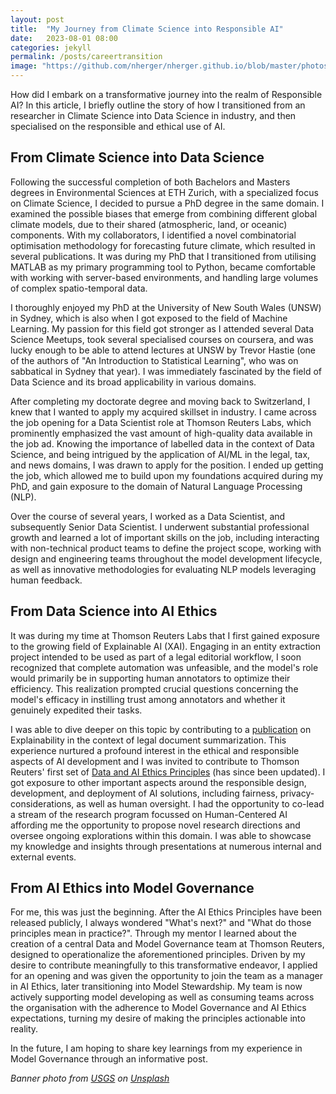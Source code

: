 ```yaml
---
layout: post
title:  "My Journey from Climate Science into Responsible AI"
date:   2023-08-01 08:00
categories: jekyll
permalink: /posts/careertransition
image: "https://github.com/nherger/nherger.github.io/blob/master/photos/ClimateScience_banner.jpg?raw=true"
---
```


How did I embark on a transformative journey into the realm of Responsible AI? In this article, I briefly outline the story of how I transitioned from an researcher in Climate Science into Data Science in industry, and then specialised on the responsible and ethical use of AI.

<!--more-->

## From Climate Science into Data Science
Following the successful completion of both Bachelors and Masters degrees in Environmental Sciences at ETH Zurich, with a specialized focus on Climate Science, I decided to pursue a PhD degree in the same domain. I examined the possible biases that emerge from combining different global climate models, due to their shared (atmospheric, land, or oceanic) components. With my collaborators, I identified a novel combinatorial optimisation methodology for forecasting future climate, which resulted in several publications. It was during my PhD that I transitioned from utilising MATLAB as my primary programming tool to Python, became comfortable with working with server-based environments, and handling large volumes of complex spatio-temporal data.

I thoroughly enjoyed my PhD at the University of New South Wales (UNSW) in Sydney, which is also when I got exposed to the field of Machine Learning. My passion for this field got stronger as I attended several Data Science Meetups, took several specialised courses on coursera, and was lucky enough to be able to attend lectures at UNSW by Trevor Hastie (one of the authors of "An Introduction to Statistical Learning", who was on sabbatical in Sydney that year). I was immediately fascinated by the field of Data Science and its broad applicability in various domains.

After completing my doctorate degree and moving back to Switzerland, I knew that I wanted to apply my acquired skillset in industry. I came across the job opening for a Data Scientist role at Thomson Reuters Labs, which prominently emphasized the vast amount of high-quality data available in the job ad. Knowing the importance of labelled data in the context of Data Science, and being intrigued by the application of AI/ML in the legal, tax, and news domains, I was drawn to apply for the position. I ended up getting the job, which allowed me to build upon my foundations acquired during my PhD, and gain exposure to the domain of Natural Language Processing (NLP).

Over the course of several years, I worked as a Data Scientist, and subsequently Senior Data Scientist. I underwent substantial professional growth and learned a lot of important skills on the job, including interacting with non-technical product teams to define the project scope, working with design and engineering teams throughout the model development lifecycle, as well as innovative methodologies for evaluating NLP models leveraging human feedback. 


## From Data Science into AI Ethics 
It was during my time at Thomson Reuters Labs that I first gained exposure to the growing field of Explainable AI (XAI). Engaging in an entity extraction project intended to be used as part of a legal editorial workflow, I soon recognized that complete automation was unfeasible, and the model's role would primarily be in supporting human annotators to optimize their efficiency. This realization prompted crucial questions concerning the model's efficacy in instilling trust among annotators and whether it genuinely expedited their tasks.

I was able to dive deeper on this topic by contributing to a [publication](https://dl.acm.org/doi/10.1145/3411763.3443441) on Explainability in the context of legal document summarization. This experience nurtured a profound interest in the ethical and responsible aspects of AI development and I was invited to contribute to Thomson Reuters' first set of [Data and AI Ethics Principles](https://www.thomsonreuters.com/en/artificial-intelligence/ai-principles.html) (has since been updated). I got exposure to other important aspects around the responsible design, development, and deployment of AI solutions, including fairness, privacy-considerations, as well as human oversight. 
I had the opportunity to co-lead a stream of the research program focussed on Human-Centered AI affording me the opportunity to propose novel research directions and oversee ongoing explorations within this domain. I was able to showcase my knowledge and insights through presentations at numerous internal and external events.


## From AI Ethics into Model Governance
For me, this was just the beginning. After the AI Ethics Principles have been released publicly, I always wondered "What's next?" and "What do those principles mean in practice?".
Through my mentor I learned about the creation of a central Data and Model Governance team at Thomson Reuters, designed to operationalize the aforementioned principles. Driven by my desire to contribute meaningfully to this transformative endeavor, I applied for an opening and was given the opportunity to join the team as a manager in AI Ethics, later transitioning into Model Stewardship. My team is now actively supporting model developing as well as consuming teams across the organisation with the adherence to Model Governance and AI Ethics expectations, turning my desire of making the principles actionable into reality.

In the future, I am hoping to share key learnings from my experience in Model Governance through an informative post.

*Banner photo from <a href="https://unsplash.com/de/@usgs?utm_source=unsplash&utm_medium=referral&utm_content=creditCopyText">USGS</a> on <a href="https://unsplash.com/de/fotos/hoS3dzgpHzw?utm_source=unsplash&utm_medium=referral&utm_content=creditCopyText">Unsplash</a>*
  
